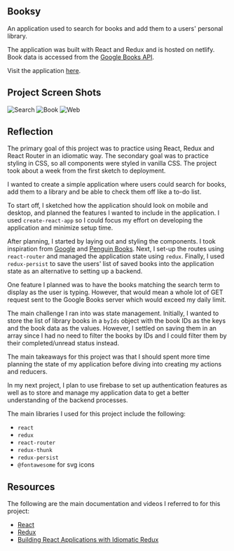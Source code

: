 ## Booksy

An application used to search for books and add them to a users' personal library. 

The application was built with React and Redux and is hosted on netlify. Book data is accessed from the [Google Books API](https://developers.google.com/books/).

Visit the application [here](https://booksy.netlify.com/home).

## Project Screen Shots

![Search](https://duaw26jehqd4r.cloudfront.net/items/351044013f0G1y2v0W33/Image%202019-02-13%20at%206.34.48%20PM.png)
![Book](https://duaw26jehqd4r.cloudfront.net/items/0E0Z3L3j3n0w3E2J2Z1d/Image%202019-02-15%20at%2010.56.10%20AM.png)
![Web](https://duaw26jehqd4r.cloudfront.net/items/2b3r2N0a3d33221T3U0f/Image%202019-02-15%20at%2010.55.14%20AM.png)

## Reflection  

The primary goal of this project was to practice using React, Redux and React Router in an idiomatic way. The secondary goal was to practice styling in CSS, so all components were styled in vanilla CSS. The project took about a week from the first sketch to deployment.

I wanted to create a simple application where users could search for books, add them to a library and be able to check them off like a to-do list. 

To start off, I sketched how the application should look on mobile and desktop, and planned the features I wanted to include in the application. I used `create-react-app` so I could focus my effort on developing the application and minimize setup time.

After planning, I started by laying out and styling the components. I took inspiration from [Google](https://www.google.com/) and [Penguin Books](https://www.penguin.co.uk/). Next, I set-up the routes using `react-router` and managed the application state using `redux`. Finally, I used `redux-persist` to save the users' list of saved books into the application state as an alternative to setting up a backend.

One feature I planned was to have the books matching the search term to display as the user is typing. However, that would mean a whole lot of GET request sent to the Google Books server which would exceed my daily limit.

The main challenge I ran into was state management. Initially, I wanted to store the list of library books in a `byIds` object with the book IDs as the keys and the book data as the values. However, I settled on saving them in an array since I had no need to filter the books by IDs and I could filter them by their completed/unread status instead. 

The main takeaways for this project was that I should spent more time planning the state of my application before diving into creating my actions and reducers. 

In my next project, I plan to use firebase to set up authentication features as well as to store and manage my application data to get a better understanding of the backend processes.

The main libraries I used for this project include the following: 
* `react`
* `redux`
* `react-router`
* `redux-thunk`
* `redux-persist`
* `@fontawesome` for svg icons

## Resources

The following are the main documentation and videos I referred to for this project:
* [React](https://reactjs.org/docs/getting-started.html)
* [Redux](https://redux.js.org/introduction/getting-started)
* [Building React Applications with Idiomatic Redux](https://egghead.io/courses/building-react-applications-with-idiomatic-redux)
